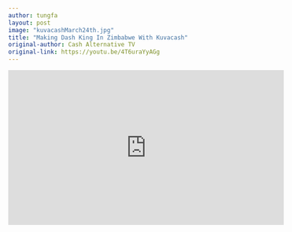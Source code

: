 ```yaml
---
author: tungfa
layout: post
image: "kuvacashMarch24th.jpg"
title: "Making Dash King In Zimbabwe With Kuvacash"
original-author: Cash Alternative TV
original-link: https://youtu.be/4T6uraYyAGg
---
```



<iframe width="560" height="315" src="https://www.youtube.com/embed/4T6uraYyAGg" frameborder="0" allow="autoplay; encrypted-media" allowfullscreen></iframe>
